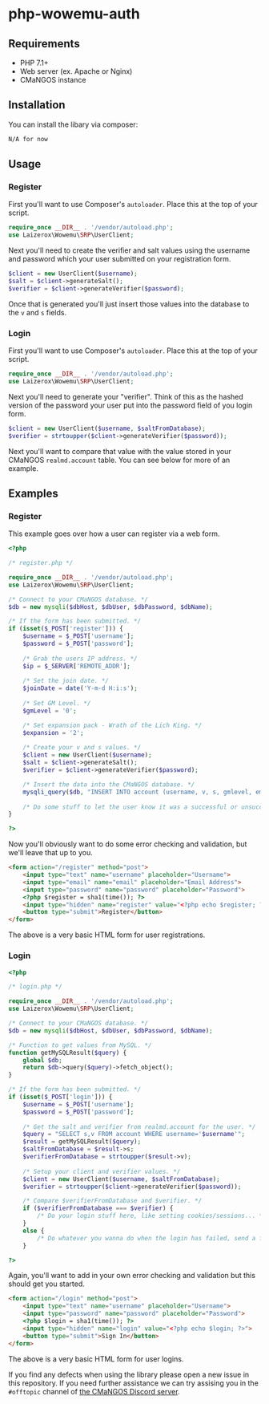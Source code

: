 # php-wowemu-auth

## Requirements

* PHP 7.1+
* Web server (ex. Apache or Nginx)
* CMaNGOS instance

## Installation

You can install the libary via composer:

``` bash
N/A for now
```

## Usage

### Register

First you'll want to use Composer's `autoloader`. Place this at the top of your script.

``` php
require_once __DIR__ . '/vendor/autoload.php';
use Laizerox\Wowemu\SRP\UserClient;
```

Next you'll need to create the verifier and salt values using the username and password which your user submitted on your registration form.

``` php
$client = new UserClient($username);
$salt = $client->generateSalt();
$verifier = $client->generateVerifier($password);
```

Once that is generated you'll just insert those values into the database to the `v` and `s` fields.

### Login

First you'll want to use Composer's `autoloader`. Place this at the top of your script.

``` php
require_once __DIR__ . '/vendor/autoload.php';
use Laizerox\Wowemu\SRP\UserClient;
```

Next you'll need to generate your "verifier". Think of this as the hashed version of the password your user put into the password field of you login form.

``` php
$client = new UserClient($username, $saltFromDatabase);
$verifier = strtoupper($client->generateVerifier($password));
```

Next you'll want to compare that value with the value stored in your CMaNGOS `realmd.account` table. You can see below for more of an example.

## Examples

### Register

This example goes over how a user can register via a web form.

``` php
<?php

/* register.php */

require_once __DIR__ . '/vendor/autoload.php';
use Laizerox\Wowemu\SRP\UserClient;

/* Connect to your CMaNGOS database. */
$db = new mysqli($dbHost, $dbUser, $dbPassword, $dbName);

/* If the form has been submitted. */
if (isset($_POST['register'])) {
    $username = $_POST['username'];
    $password = $_POST['password'];
    
    /* Grab the users IP address. */
    $ip = $_SERVER['REMOTE_ADDR'];
    
    /* Set the join date. */
    $joinDate = date('Y-m-d H:i:s');
    
    /* Set GM Level. */
    $gmLevel = '0';

    /* Set expansion pack - Wrath of the Lich King. */
    $expansion = '2';
    
    /* Create your v and s values. */
    $client = new UserClient($username);
    $salt = $client->generateSalt();
    $verifier = $client->generateVerifier($password);

    /* Insert the data into the CMaNGOS database. */
    mysqli_query($db, "INSERT INTO account (username, v, s, gmlevel, email, joindate, last_ip, expansion) VALUES ('$username', '$verifier', '$salt',  '$gmLevel', '$email', '$joinDate', '$ip', '$expansion')");
    
    /* Do some stuff to let the user know it was a successful or unsuccessful attempt. */
}    

?>
```

Now you'll obviously want to do some error checking and validation, but we'll leave that up to you.

``` html
<form action="/register" method="post">
    <input type="text" name="username" placeholder="Username">
    <input type="email" name="email" placeholder="Email Address">
    <input type="password" name="password" placeholder="Password">
    <?php $register = sha1(time()); ?>
    <input type="hidden" name="register" value="<?php echo $register; ?>">
    <button type="submit">Register</button>
</form>
```

The above is a very basic HTML form for user registrations.

### Login

``` php
<?php

/* login.php */

require_once __DIR__ . '/vendor/autoload.php';
use Laizerox\Wowemu\SRP\UserClient;

/* Connect to your CMaNGOS database. */
$db = new mysqli($dbHost, $dbUser, $dbPassword, $dbName);

/* Function to get values from MySQL. */
function getMySQLResult($query) {
    global $db;
    return $db->query($query)->fetch_object();
}

/* If the form has been submitted. */
if (isset($_POST['login'])) {
    $username = $_POST['username'];
    $password = $_POST['password'];
    
    /* Get the salt and verifier from realmd.account for the user. */
    $query = "SELECT s,v FROM account WHERE username='$username'";
    $result = getMySQLResult($query);
    $saltFromDatabase = $result->s;
    $verifierFromDatabase = strtoupper($result->v);
    
    /* Setup your client and verifier values. */
    $client = new UserClient($username, $saltFromDatabase);
    $verifier = strtoupper($client->generateVerifier($password));

    /* Compare $verifierFromDatabase and $verifier. */
    if ($verifierFromDatabase === $verifier) {
        /* Do your login stuff here, like setting cookies/sessions... */
    }
    else {
        /* Do whatever you wanna do when the login has failed, send a failure message, redirect them to another page, etc... */
    }

?>
```

Again, you'll want to add in your own error checking and validation but this should get you started.

``` html
<form action="/login" method="post">
    <input type="text" name="username" placeholder="Username">
    <input type="password" name="password" placeholder="Password">
    <?php $login = sha1(time()); ?>
    <input type="hidden" name="login" value="<?php echo $login; ?>">
    <button type="submit">Sign In</button>
</form>
```

The above is a very basic HTML form for user logins.

If you find any defects when using the library please open a new issue in this repository. If you need further assistance we can try assising you in the `#offtopic` channel of [the CMaNGOS Discord server](https://discord.gg/Dgzerzb).
